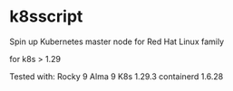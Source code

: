 # k8sscript

Spin up Kubernetes master node for Red Hat Linux family

for k8s > 1.29

Tested with: 
Rocky 9
Alma 9
K8s 1.29.3
containerd 1.6.28
